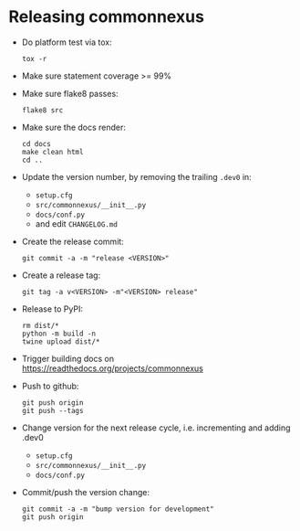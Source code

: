 
Releasing commonnexus
=====================

- Do platform test via tox:
  ```shell
  tox -r
  ```

- Make sure statement coverage >= 99%
- Make sure flake8 passes:
  ```shell
  flake8 src
  ```

- Make sure the docs render:
  ```shell
  cd docs
  make clean html
  cd ..
  ```

- Update the version number, by removing the trailing `.dev0` in:
  - `setup.cfg`
  - `src/commonnexus/__init__.py`
  - `docs/conf.py`
  - and edit `CHANGELOG.md`

- Create the release commit:
  ```shell
  git commit -a -m "release <VERSION>"
  ```

- Create a release tag:
  ```shell
  git tag -a v<VERSION> -m"<VERSION> release"
  ```

- Release to PyPI:
  ```shell
  rm dist/*
  python -m build -n
  twine upload dist/*
  ```

- Trigger building docs on https://readthedocs.org/projects/commonnexus

- Push to github:
  ```shell
  git push origin
  git push --tags
  ```

- Change version for the next release cycle, i.e. incrementing and adding .dev0
  - `setup.cfg`
  - `src/commonnexus/__init__.py`
  - `docs/conf.py`

- Commit/push the version change:
  ```shell
  git commit -a -m "bump version for development"
  git push origin
  ```

